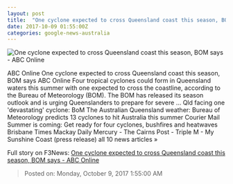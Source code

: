 ```yaml
---
layout: post
title:  "One cyclone expected to cross Queensland coast this season, BOM says - ABC Online"
date: 2017-10-09 01:55:00Z
categories: google-news-australia
---
```


![One cyclone expected to cross Queensland coast this season, BOM says - ABC Online](http://www.abc.net.au/news/image/8392700-1x1-700x700.jpg)

ABC Online One cyclone expected to cross Queensland coast this season, BOM says ABC Online Four tropical cyclones could form in Queensland waters this summer with one expected to cross the coastline, according to the Bureau of Meteorology (BOM). The BOM has released its season outlook and is urging Queenslanders to prepare for severe ... Qld facing one 'devastating' cyclone: BoM The Australian Queensland weather: Bureau of Meteorology predicts 13 cyclones to hit Australia this summer Courier Mail Summer is coming: Get ready for four cyclones, bushfires and heatwaves Brisbane Times Mackay Daily Mercury - The Cairns Post - Triple M - My Sunshine Coast (press release) all 10 news articles »


Full story on F3News: [One cyclone expected to cross Queensland coast this season, BOM says - ABC Online](http://www.f3nws.com/n/mS4GPF)

> Posted on: Monday, October 9, 2017 1:55:00 AM

